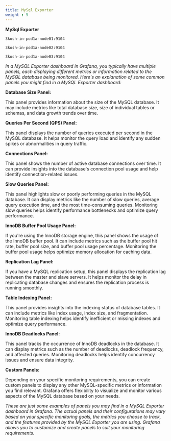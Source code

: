 ```yaml
---
title: MySql Exporter
weight : 5
---
```


**MySql Exporter**


```
3kosh-in-pod1a-node01:9104

3kosh-in-pod1a-node02:9104

3kosh-in-pod1a-node03:9104
```

*In a MySQL Exporter dashboard in Grafana, you typically have multiple panels, each displaying different metrics or information related to the MySQL database being monitored. Here's an explanation of some common panels you might find in a MySQL Exporter dashboard:*

**Database Size Panel:**

This panel provides information about the size of the MySQL database. It may include metrics like total database size, size of individual tables or schemas, and data growth trends over time.


**Queries Per Second (QPS) Panel:**

This panel displays the number of queries executed per second in the MySQL database. It helps monitor the query load and identify any sudden spikes or abnormalities in query traffic.


**Connections Panel:**

This panel shows the number of active database connections over time. It can provide insights into the database's connection pool usage and help identify connection-related issues.


**Slow Queries Panel:**

This panel highlights slow or poorly performing queries in the MySQL database. It can display metrics like the number of slow queries, average query execution time, and the most time-consuming queries. Monitoring slow queries helps identify performance bottlenecks and optimize query performance.


**InnoDB Buffer Pool Usage Panel:**

 If you're using the InnoDB storage engine, this panel shows the usage of the InnoDB buffer pool. It can include metrics such as the buffer pool hit rate, buffer pool size, and buffer pool usage percentage. Monitoring the buffer pool usage helps optimize memory allocation for caching data.


**Replication Lag Panel:**

 If you have a MySQL replication setup, this panel displays the replication lag between the master and slave servers. It helps monitor the delay in replicating database changes and ensures the replication process is running smoothly.


**Table Indexing Panel:**

This panel provides insights into the indexing status of database tables. It can include metrics like index usage, index size, and fragmentation. Monitoring table indexing helps identify inefficient or missing indexes and optimize query performance.


**InnoDB Deadlocks Panel:**

This panel tracks the occurrence of InnoDB deadlocks in the database. It can display metrics such as the number of deadlocks, deadlock frequency, and affected queries. Monitoring deadlocks helps identify concurrency issues and ensure data integrity.


**Custom Panels:**

Depending on your specific monitoring requirements, you can create custom panels to display any other MySQL-specific metrics or information you find relevant. Grafana offers flexibility to visualize and monitor various aspects of the MySQL database based on your needs.


*These are just some examples of panels you may find in a MySQL Exporter dashboard in Grafana. The actual panels and their configurations may vary based on your specific monitoring goals, the metrics you choose to track, and the features provided by the MySQL Exporter you are using. Grafana allows you to customize and create panels to suit your monitoring requirements.*